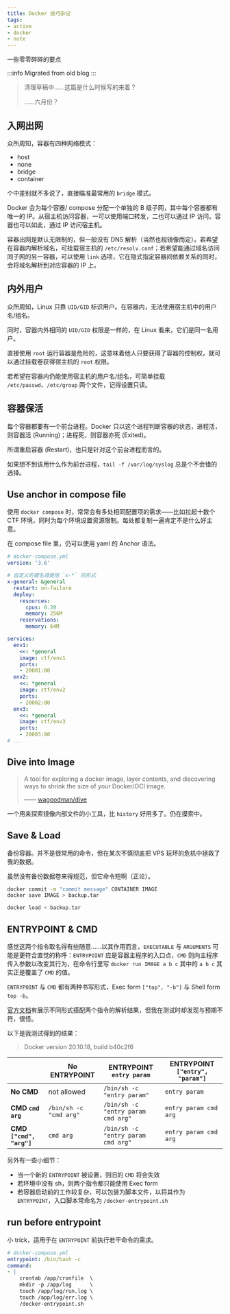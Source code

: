 ```yaml
---
title: Docker 技巧杂记
tags:
- active
- docker
- note
---
```


一些零零碎碎的要点

:::info
Migrated from old blog
:::

<!--truncate-->

> 清理草稿中……这篇是什么时候写的来着？
> 
> ……六月份？

## 入网出网

众所周知，容器有四种网络模式：

- host
- none
- bridge
- container

个中差别就不多说了，直接瞄准最常用的 `bridge` 模式。

Docker 会为每个容器/ compose 分配一个单独的 B 级子网，其中每个容器都有唯一的 IP。从宿主机访问容器，一可以使用端口转发，二也可以通过 IP 访问。容器也可以如此，通过 IP 访问宿主机。

容器出网是默认无限制的，但一般没有 DNS 解析（当然也视镜像而定）。若希望在容器内解析域名，可挂载宿主机的 `/etc/resolv.conf`；若希望能通过域名访问同子网的另一容器，可以使用 `link` 选项，它在隐式指定容器间依赖关系的同时，会将域名解析到对应容器的 IP 上。

## 内外用户

众所周知，Linux 只靠 `UID/GID` 标识用户。在容器内，无法使用宿主机中的用户名/组名。

同时，容器内外相同的 `UID/GID` 权限是一样的，在 Linux 看来，它们是同一名用户。

直接使用 `root` 运行容器是危险的，这意味着他人只要获得了容器的控制权，就可以通过挂载卷获得宿主机的 `root` 权限。

若希望在容器内仍能使用宿主机的用户名/组名，可简单挂载 `/etc/passwd`、`/etc/group` 两个文件，记得设置只读。

## 容器保活

每个容器都要有一个前台进程。Docker 只以这个进程判断容器的状态，进程活，则容器活 (Running)；进程死，则容器亦死 (Exited)。

所谓重启容器 (Restart)，也只是针对这个前台进程而言的。

如果想不到该用什么作为前台进程，`tail -f /var/log/syslog` 总是个不会错的选择。

## Use anchor in compose file

使用 `docker compose` 时，常常会有多处相同配置项的需求——比如拉起十数个 CTF 环境，同时为每个环境设置资源限制。每处都复制一遍肯定不是什么好主意。

在 compose file 里，仍可以使用 yaml 的 Anchor 语法。

```yml
# docker-compose.yml
version: '3.6'

# 自定义的键名请使用 `x-*` 的形式
x-general: &general
  restart: on-failure
  deploy:
    resources:
      cpus: 0.20
      memory: 256M
    reservations:
      memory: 64M

services:
  env1:
    <<: *general
    image: ctf/env1
    ports:
    - 20001:80
  env2:
    <<: *general
    image: ctf/env2
    ports:
    - 20002:80
  env3:
    <<: *general
    image: ctf/env3
    ports:
    - 20003:80
# ...
```

## Dive into Image

> A tool for exploring a docker image, layer contents, and discovering ways to shrink the size of your Docker/OCI image.
>
> —— [wagoodman/dive](https://github.com/wagoodman/dive)

一个用来探索镜像内部文件的小工具，比 `history` 好用多了。仍在摸索中。

## Save & Load

备份容器。并不是很常用的命令，但在某次不慎彻底把 VPS 玩坏的危机中拯救了我的数据。

虽然没有备份数据卷来得规范，但它命令短啊（正论）。

```bash
docker commit -m "commit message" CONTAINER IMAGE
docker save IMAGE > backup.tar

docker load < backup.tar
```

## ENTRYPOINT & CMD

感觉这两个指令取名得有些随意……以其作用而言，`EXECUTABLE` 与 `ARGUMENTS` 可能是更符合直觉的称呼：`ENTRYPOINT` 应是容器主程序的入口点，`CMD` 则向主程序传入参数以改变其行为，在命令行里写 `docker run IMAGE a b c` 其中的 `a b c` 其实正是覆盖了 `CMD` 的值。

`ENTRYPOINT` 与 `CMD` 都有两种书写形式，Exec form `["top", "-b"]` 与 Shell form `top -b`。

[官方文档](https://docs.docker.com/engine/reference/builder/#understand-how-cmd-and-entrypoint-interact)有展示不同形式搭配两个指令的解析结果，但我在测试时却发现与预期不符，很怪。

以下是我测试得到的结果：

> Docker version 20.10.18, build b40c2f6

| | No ENTRYPOINT | ENTRYPOINT `entry param` | ENTRYPOINT `["entry", "param"]` |
|--|--|--|--|
| **No CMD** | not allowed | `/bin/sh -c "entry param"` | `entry param` |
| **CMD `cmd arg`** | `/bin/sh -c "cmd arg"` | `/bin/sh -c "entry param cmd arg"` | `entry param cmd arg` |
| **CMD `["cmd", "arg"]`** | `cmd arg` | `/bin/sh -c "entry param cmd arg"` | `entry param cmd arg`

另外有一些小细节：

- 当一个新的 `ENTRYPOINT` 被设置，则旧的 `CMD` 将会失效
- 若环境中没有 sh，则两个指令都只能使用 Exec form
- 若容器启动前的工作较复杂，可以包装为脚本文件，以将其作为 `ENTRYPOINT`，入口脚本常命名为 `/docker-entrypoint.sh`

## run before entrypoint

小 trick，适用于在 `ENTRYPOINT` 前执行若干命令的需求。

```yml
# docker-compose.yml
entrypoint: /bin/bash -c
command:
- |
    crontab /app/cronfile  \
    mkdir -p /app/log      \
    touch /app/log/run.log \
    touch /app/log/err.log \
    /docker-entrypoint.sh
```
